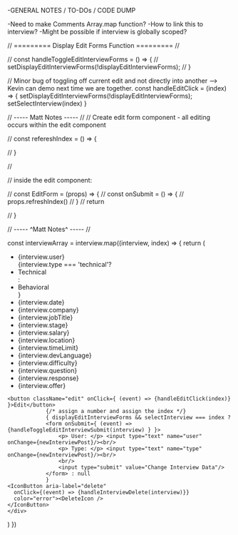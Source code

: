 -GENERAL NOTES / TO-DOs / CODE DUMP

-Need to make Comments Array.map function?
  -How to link this to interview?
  -Might be possible if interview is globally scoped?

// ========= Display Edit Forms Function ========= //


// const handleToggleEditInterviewForms = () => {
//   setDisplayEditInterviewForms(!displayEditInterviewForms);
// }

// Minor bug of toggling off current edit and not directly into another --> Kevin can demo next time we are together.
const handleEditClick = (index) => {
  setDisplayEditInterviewForms(!displayEditInterviewForms);
  setSelectInterview(index)
}

// ----- Matt Notes ----- //
// Create edit form component - all editing occurs within the edit component 

// const refereshIndex = () => {

// }

// <EditForm refereshPageFunction={refreshIndex}></EditForm>

// inside the edit component: 

// const EditForm = (props) => {
//   const onSubmit = () => {
//     props.refreshIndex()
//   }
//   return <form onSubmit = {}></form>
// }

// ----- ^Matt Notes^ ----- //

const interviewArray = interview.map((interview, index) => {
  return (
    <div key={interview._id}>
      <ul>
      <li>{interview.user}</li>
      {interview.type === 'technical'? <li>Technical</li> : <li>Behavioral</li>}
      <li>{interview.date}</li>
      <li>{interview.company}</li>
      <li>{interview.jobTitle}</li>
      <li>{interview.stage}</li>
      <li>{interview.salary}</li>
      <li>{interview.location}</li>
      <li>{interview.timeLimit}</li>
      <li>{interview.devLanguage}</li>
      <li>{interview.difficulty}</li>
      <li>{interview.question}</li>
      <li>{interview.response}</li>
      <li>{interview.offer}</li>
      </ul>
    
    <button className="edit" onClick={ (event) => {handleEditClick(index)} }>Edit</button>
                {/* assign a number and assign the index */}
                { displayEditInterviewForms && selectInterview === index ? 
                <form onSubmit={ (event) => {handleToggleEditInterviewSubmit(interview) } }>
                    <p> User: </p> <input type="text" name="user" onChange={newInterviewPost}/><br/>
                    <p> Type: </p> <input type="text" name="type" onChange={newInterviewPost}/><br/>
                    <br/>
                    <input type="submit" value="Change Interview Data"/>
                </form> : null
                }
    <IconButton aria-label="delete"
      onClick={(event) => {handleInterviewDelete(interview)}}
      color="error"><DeleteIcon />
    </IconButton>
    </div>
  )
})










    




